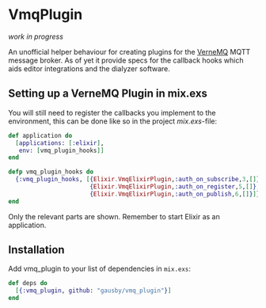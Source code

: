 # VmqPlugin

*work in progress*

An unofficial helper behaviour for creating plugins for the [VerneMQ](https://vernemq.com/) MQTT message broker. As of yet it provide specs for the callback hooks which aids editor integrations and the dialyzer software.


## Setting up a VerneMQ Plugin in mix.exs
You will still need to register the callbacks you implement to the environment, this can be done like so in the project *mix.exs*-file:

``` elixir
def application do
  [applications: [:elixir],
   env: [vmq_plugin_hooks]]
end

defp vmq_plugin_hooks do
  {:vmq_plugin_hooks, [{Elixir.VmqElixirPlugin,:auth_on_subscribe,3,[]},
                       {Elixir.VmqElixirPlugin,:auth_on_register,5,[]},
                       {Elixir.VmqElixirPlugin,:auth_on_publish,6,[]}]}
end
```

Only the relevant parts are shown. Remember to start Elixir as an application.


## Installation

Add vmq_plugin to your list of dependencies in `mix.exs`:

``` elixir
def deps do
  [{:vmq_plugin, github: "gausby/vmq_plugin"}]
end
```
